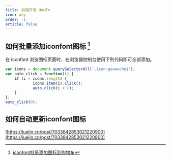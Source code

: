 ```yaml
---
title: 前端开发 HowTo
icon: any
order: -1
article: false
---
```



## 如何批量添加iconfont图标 [^1]

[^1]: [iconfont批量添加图标到购物车](http://yangjunwei.com/4070.html)

在 Iconfont 浏览图标页面时，在浏览器控制台使用下列代码即可全部添加。

```js
var icons = document.querySelectorAll('.icon-gouwuche1');
var auto_click = function(i) {
    if (i < icons.length) {
            icons.item(i).click();
            auto_click(i + 1);
    }
};
auto_click(0);
```

## 如何自动更新iconfont图标 

[https://juejin.cn/post/7033842853021220900](https://juejin.cn/post/7033842853021220900)
